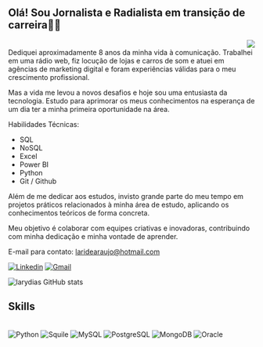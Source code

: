   <h2 align "justified">Olá! Sou Jornalista e Radialista em transição de carreira👋🏽 </h2>
  <img align = "right" src= "https://media.discordapp.net/attachments/1075996497407123509/1227375977617686617/prof.png?ex=66282df4&is=6615b8f4&hm=ecf94f7593b2f1aa6bf84705553feecf3a37cd58c436f7eb387b68b665805513&=&format=webp&quality=lossless&width=140&height=140">
  
<p><br> Dediquei aproximadamente 8 anos da minha vida à comunicação. Trabalhei em uma rádio web, fiz locução de lojas e carros de som e atuei em agências de marketing digital e foram experiências válidas para o meu crescimento profissional. 

Mas a vida me levou a novos desafios e hoje sou uma entusiasta da tecnologia. Estudo para aprimorar os meus conhecimentos na esperança de um dia ter a minha primeira oportunidade na área. 

Habilidades Técnicas:
 
- SQL 
- NoSQL 
- Excel 
- Power BI
- Python 
- Git / Github

Além de me dedicar aos estudos, invisto grande parte do meu tempo em projetos práticos relacionados à minha área de estudo, aplicando os conhecimentos teóricos de forma concreta. 

Meu objetivo é colaborar com equipes criativas e inovadoras, contribuindo com minha dedicação e minha vontade de aprender.

E-mail para contato: laridearaujo@hotmail.com

[![Linkedin](https://img.shields.io/badge/LinkedIn-0077B5?style=for-the-badge&logo=linkedin&logoColor=white)](https://www.linkedin.com/in/larissa-araujo-dias/)
[![Gmail](https://img.shields.io/badge/Gmail-D14836?style=for-the-badge&logo=gmail&logoColor=white)](https://mail.google.com/mail/u/0/#inbox)

![larydias GitHub stats](https://github-readme-stats.vercel.app/api?username=larydias&show_icons=true&theme=dracula)

## Skills

<div style="display: inline_block"><br/>
    <img align="center" alt="Python" src="https://img.shields.io/badge/Python-3776AB?style=for-the-badge&logo=python&logoColor=white" />
    <img align="center" alt="Squile" src="https://img.shields.io/badge/SQLite-07405E?style=for-the-badge&logo=sqlite&logoColor=white" />
    <img align="center" alt="MySQL" src="https://img.shields.io/badge/MySQL-005C84?style=for-the-badge&logo=mysql&logoColor=white" />
    <img align="center" alt="PostgreSQL" src="https://img.shields.io/badge/PostgreSQL-316192?style=for-the-badge&logo=postgresql&logoColor=white" />
    <img align="center" alt="MongoDB" src="https://img.shields.io/badge/MongoDB-4EA94B?style=for-the-badge&logo=mongodb&logoColor=white" />
     <img align="center" alt="Oracle" src="https://img.shields.io/badge/Oracle-F80000?style=for-the-badge&logo=Oracle&logoColor=white" />

</div><br/>

